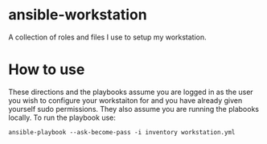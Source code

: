 # ansible-workstation
A collection of roles and files I use to setup my workstation.

# How to use
These directions and the playbooks assume you are logged in as the user you wish to configure your workstaiton for and you have already given yourself sudo permissions.  They also assume you are running the plabooks locally.  To run the playbook use:
```
ansible-playbook --ask-become-pass -i inventory workstation.yml
```
